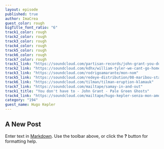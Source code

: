 ```yaml
---
layout: episode
published: true
author: ImaCrea
guest_color: rough
bigTitle_font_ratio: "6"
track1_color: rough
track2_color: rough
track3_color: rough
track4_color: rough
track5_color: rough
track6_color: rough
track7_color: rough
track1_link: "https://soundcloud.com/partisan-records/john-grant-you-dont-have-to"
track2_link: "https://soundcloud.com/kdhx/william-tyler-we-cant-go-home"
track3_link: "https://soundcloud.com/rodrigoamarante/mon-nom"
track5_link: "https://soundcloud.com/redeye-distribution/08-maribou-state-midas-feat"
track6_link: "https://soundcloud.com/tilman/tilman-eruption-klamauk"
track7_link: "https://soundcloud.com/mailtape/samay-in-and-out"
track1_title: "You don't have to - John Grant - Pale Green Ghosts"
track4_link: "https://soundcloud.com/mailtape/hugo-kepler-senza-mon-amour"
category: "194"
guest_name: Hugo Kepler
---
```



## A New Post

Enter text in [Markdown](http://daringfireball.net/projects/markdown/). Use the toolbar above, or click the **?** button for formatting help.
